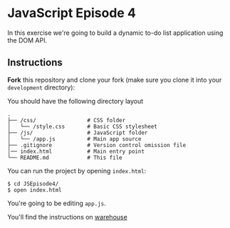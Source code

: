 # JavaScript Episode 4

In this exercise we're going to build a dynamic to-do list application
using the DOM API.

## Instructions

**Fork** this repository and clone your fork (make sure you clone it into your `development` directory):

You should have the following directory layout

```
.
├── /css/                # CSS folder
│   └── /style.css       # Basic CSS stylesheet
├── /js/                 # JavaScript folder
│   └── /app.js          # Main app source
├── .gitignore           # Version control omission file
│── index.html           # Main entry point
└── README.md            # This file
```

You can run the project by opening `index.html`:

```
$ cd JSEpisode4/
$ open index.html
```

You're going to be editing `app.js`.

You'll find the instructions on [warehouse](http://warehouse.joincoded.com/workshop/javascript-episode-iv/exercise/to-do-list/)
